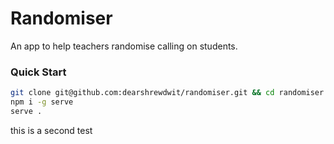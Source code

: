 # Randomiser

An app to help teachers randomise calling on students.

### Quick Start

```sh
git clone git@github.com:dearshrewdwit/randomiser.git && cd randomiser
npm i -g serve
serve .
```
this is a second test